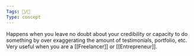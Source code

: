 ```yaml
---
Tags: 🧵/🌱
Type: concept
---
```


Happens when you leave no doubt about your credibility or capacity to do something by over exaggerating the amount of testimonials, portfolio, etc. Very useful when you are a [[Freelancer]] or [[Entrepreneur]].